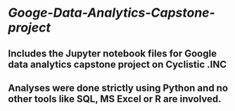# **_Googe-Data-Analytics-Capstone-project_**
## **Includes the Jupyter notebook files for Google data analytics capstone project on Cyclistic .INC**
## Analyses were done strictly using Python and no other tools like SQL, MS Excel or R are involved.
